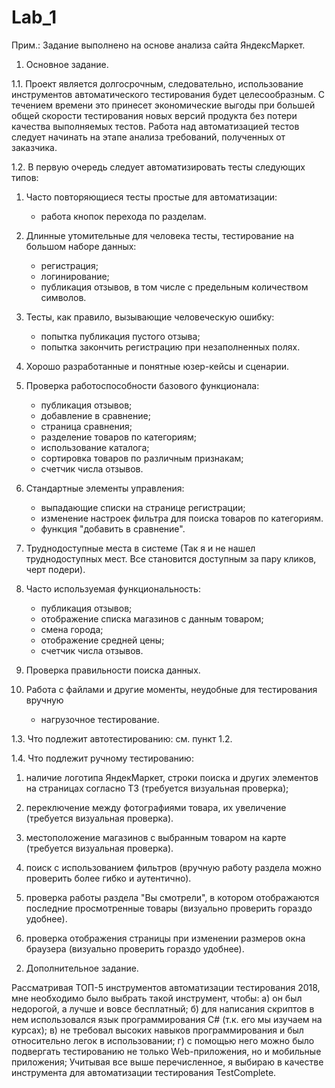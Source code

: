 # Lab_1
Прим.: Задание выполнено на основе анализа сайта ЯндексМаркет.

1. Основное задание.

1.1. Проект является долгосрочным, следовательно, использование  инструментов автоматического тестирования будет целесообразным. С течением времени это принесет экономические выгоды при большей общей скорости тестирования новых версий продукта без потери качества выполняемых тестов.
Работа над автоматизацией тестов следует начинать на этапе анализа требований, полученных от заказчика.

1.2. В первую очередь следует автоматизировать тесты следующих типов:

1) Часто повторяющиеся тесты простые для автоматизации:
	- работа кнопок перехода по разделам. 

2) Длинные утомительные для человека тесты, тестирование на большом наборе данных:
	- регистрация;
	- логинирование;
	- публикация отзывов, в том числе с предельным количеством символов.
	
3) Тесты, как правило, вызывающие человеческую ошибку:
	- попытка публикация пустого отзыва;
	- попытка закончить регистрацию при незаполненных полях.

4) Хорошо разработанные и понятные юзер-кейсы и сценарии.

5) Проверка работоспособности базового функционала:
	- публикация отзывов;
	- добавление в сравнение;
	- страница сравнения;
	- разделение товаров по категориям;
	- использование каталога;
	- сортировка товаров по различным признакам;
	- счетчик числа отзывов.

6) Стандартные элементы управления:
	- выпадающие списки на странице регистрации;
	- изменение настроек фильтра для поиска товаров по категориям.
	- функция "добавить в сравнение".

7) Труднодоступные места в системе (Так я и не нашел труднодоступных мест. Все становится доступным за пару кликов, черт подери).

8) Часто используемая функциональность:
	- публикация отзывов;
	- отображение списка магазинов с данным товаром;
	- смена города;
	- отображение средней цены;
	- счетчик числа отзывов.

9) Проверка правильности поиска данных.

10) Работа с файлами и другие моменты, неудобные для тестирования вручную 
	- нагрузочное тестирование.

1.3. Что подлежит автотестированию: 
	см.  пункт 1.2.
		

1.4. Что подлежит ручному тестированию:

1) наличие логотипа ЯндекМаркет, строки поиска и других элементов на страницах согласно ТЗ (требуется визуальная проверка);

2) переключение между фотографиями товара, их увеличение (требуется визуальная проверка). 

3) местоположение магазинов с выбранным товаром на карте (требуется визуальная проверка).

4) поиск с использованием фильтров (вручную работу раздела можно проверить более гибко и аутентично).

5) проверка работы раздела "Вы смотрели", в котором отображаются последние просмотренные товары  (визуально проверить гораздо удобнее).

6) проверка отображения страницы при изменении размеров окна браузера (визуально проверить гораздо удобнее).


2. Дополнительное задание.

Рассматривая ТОП-5 инструментов автоматизации тестирования 2018, мне необходимо было выбрать такой инструмент, чтобы:
	а) он был недорогой, а лучше и вовсе бесплатный;
	б) для написания скриптов в нем использовался язык программирования C# (т.к. его мы изучаем на курсах);
	в) не требовал высоких навыков программирования и был относительно легок в использовании;
	г) с помощью него можно было подвергать тестированию не только Web-приложения, но и мобильные приложения;
Учитывая все выше перечисленное, я выбираю в качестве инструмента для автоматизации тестирования TestComplete.

